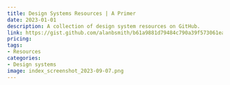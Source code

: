 ```yaml
---
title: Design Systems Resources | A Primer
date: 2023-01-01
description: A collection of design system resources on GitHub.
link: https://gist.github.com/alanbsmith/b61a9881d79484c790a39f573061ea1a
pricing: 
tags: 
- Resources
categories: 
- Design systems
image: index_screenshot_2023-09-07.png
---
```

